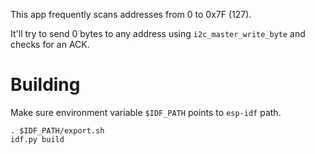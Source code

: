This app frequently scans addresses from 0 to 0x7F (127).

It'll try to send 0 bytes to any address using `i2c_master_write_byte` and checks for an ACK.

# Building

Make sure environment variable `$IDF_PATH` points to `esp-idf` path.

```
. $IDF_PATH/export.sh
idf.py build
```
